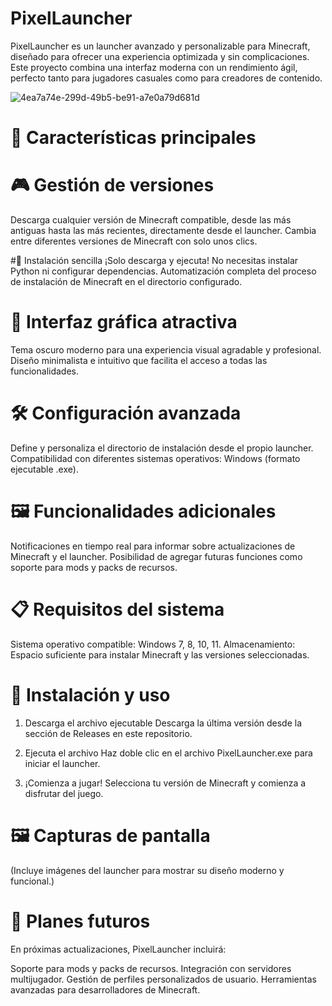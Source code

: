 # PixelLauncher

PixelLauncher es un launcher avanzado y personalizable para Minecraft, diseñado para ofrecer una experiencia optimizada y sin complicaciones. Este proyecto combina una interfaz moderna con un rendimiento ágil, perfecto tanto para jugadores casuales como para creadores de contenido.

![4ea7a74e-299d-49b5-be91-a7e0a79d681d](https://github.com/user-attachments/assets/6795c2ae-74e3-4179-94ab-50c6725b893e)


# 🚀 Características principales

# 🎮 Gestión de versiones
Descarga cualquier versión de Minecraft compatible, desde las más antiguas hasta las más recientes, directamente desde el launcher.
Cambia entre diferentes versiones de Minecraft con solo unos clics.

#🔧 Instalación sencilla
¡Solo descarga y ejecuta! No necesitas instalar Python ni configurar dependencias.
Automatización completa del proceso de instalación de Minecraft en el directorio configurado.

# 🌌 Interfaz gráfica atractiva
Tema oscuro moderno para una experiencia visual agradable y profesional.
Diseño minimalista e intuitivo que facilita el acceso a todas las funcionalidades.

# 🛠️ Configuración avanzada
Define y personaliza el directorio de instalación desde el propio launcher.
Compatibilidad con diferentes sistemas operativos: Windows (formato ejecutable .exe).

# 🖼️ Funcionalidades adicionales
Notificaciones en tiempo real para informar sobre actualizaciones de Minecraft y el launcher.
Posibilidad de agregar futuras funciones como soporte para mods y packs de recursos.

# 📋 Requisitos del sistema
Sistema operativo compatible:
Windows 7, 8, 10, 11.
Almacenamiento: Espacio suficiente para instalar Minecraft y las versiones seleccionadas.

# 📖 Instalación y uso
1. Descarga el archivo ejecutable
Descarga la última versión desde la sección de Releases en este repositorio.

2. Ejecuta el archivo
Haz doble clic en el archivo PixelLauncher.exe para iniciar el launcher.

3. ¡Comienza a jugar!
Selecciona tu versión de Minecraft y comienza a disfrutar del juego.

# 🖼️ Capturas de pantalla
(Incluye imágenes del launcher para mostrar su diseño moderno y funcional.)

# 🌟 Planes futuros
En próximas actualizaciones, PixelLauncher incluirá:

Soporte para mods y packs de recursos.
Integración con servidores multijugador.
Gestión de perfiles personalizados de usuario.
Herramientas avanzadas para desarrolladores de Minecraft.
